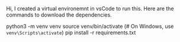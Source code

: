 Hi, I created a virtual environemnt in vsCode to run this. Here are the commands to download the dependencies.

python3 -m venv venv
source venv/bin/activate  (# On Windows, use `venv\Scripts\activate`)
pip install -r requirements.txt
